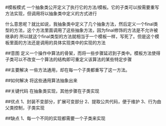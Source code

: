 #模板模式
一个抽象类公开定义了执行它的方法/模板。它的子类可以按需要重写方法实现，但调用将以抽象类中定义的方式进行

什么意思呢？就比如说，我抽象类中定义了几个抽象方法，然后定义一个final类型的方法，这个方法里面调用了这些抽象方法，因为final修饰的方法是不允许被继承的
所以就这个final类型的方法就相当于一个模板一样，写死了。但是这个模板里面的方法还是调用的具体实现类中的实现的方法




##意图
定义一个操作中算法的骨架，而将一些步骤延迟到子类中。模板方法使得子类可以不改变一个算法的结构即可重定义该算法的某些特定步骤

##主要解决
一些方法通用，却在每一个子类都重写了这一方法。

##如何解决
将这些通用算法抽象出来

##关键代码
在抽象类实现，其他步骤在子类实现


##优点
    1、封装不变部分，扩展可变部分
    2、提取公共代码，便于维护
    3、行为由父类控制，子类实现
    
    
##缺点
    1、每一个不同的实现都需要一个子类来实现
    
